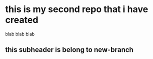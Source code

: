 # this is my second repo that i have created

blab blab blab 
## this subheader is belong to new-branch